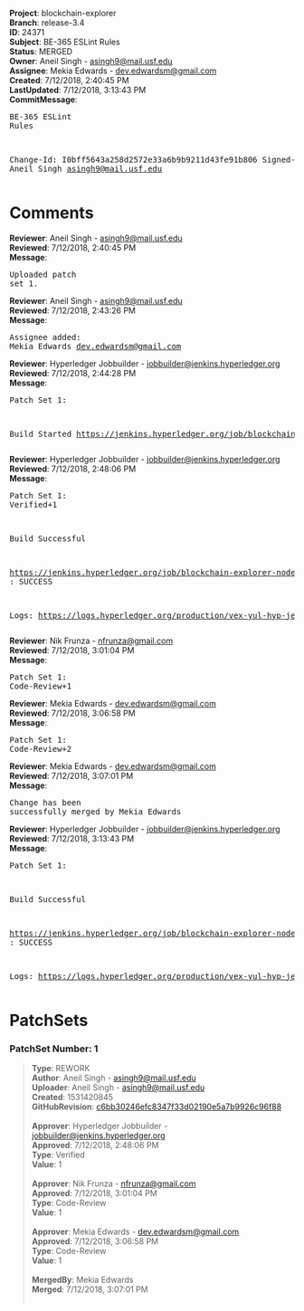 <strong>Project</strong>: blockchain-explorer</br><strong>Branch</strong>: release-3.4<br><strong>ID</strong>: 24371<br><strong>Subject</strong>: BE-365 ESLint Rules<br><strong>Status</strong>: MERGED<br><strong>Owner</strong>: Aneil Singh - asingh9@mail.usf.edu<br><strong>Assignee</strong>: Mekia Edwards - dev.edwardsm@gmail.com<br><strong>Created</strong>: 7/12/2018, 2:40:45 PM<br><strong>LastUpdated</strong>: 7/12/2018, 3:13:43 PM<br><strong>CommitMessage</strong>:<br><pre>BE-365 ESLint Rules

Change-Id: I0bff5643a258d2572e33a6b9b9211d43fe91b806
Signed-off-by: Aneil Singh <asingh9@mail.usf.edu>
</pre><h1>Comments</h1><strong>Reviewer</strong>: Aneil Singh - asingh9@mail.usf.edu<br><strong>Reviewed</strong>: 7/12/2018, 2:40:45 PM<br><strong>Message</strong>: <pre>Uploaded patch set 1.</pre><strong>Reviewer</strong>: Aneil Singh - asingh9@mail.usf.edu<br><strong>Reviewed</strong>: 7/12/2018, 2:43:26 PM<br><strong>Message</strong>: <pre>Assignee added: Mekia Edwards <dev.edwardsm@gmail.com></pre><strong>Reviewer</strong>: Hyperledger Jobbuilder - jobbuilder@jenkins.hyperledger.org<br><strong>Reviewed</strong>: 7/12/2018, 2:44:28 PM<br><strong>Message</strong>: <pre>Patch Set 1:

Build Started https://jenkins.hyperledger.org/job/blockchain-explorer-node6-verify-x86_64/298/</pre><strong>Reviewer</strong>: Hyperledger Jobbuilder - jobbuilder@jenkins.hyperledger.org<br><strong>Reviewed</strong>: 7/12/2018, 2:48:06 PM<br><strong>Message</strong>: <pre>Patch Set 1: Verified+1

Build Successful 

https://jenkins.hyperledger.org/job/blockchain-explorer-node6-verify-x86_64/298/ : SUCCESS

Logs: https://logs.hyperledger.org/production/vex-yul-hyp-jenkins-3/blockchain-explorer-node6-verify-x86_64/298</pre><strong>Reviewer</strong>: Nik Frunza - nfrunza@gmail.com<br><strong>Reviewed</strong>: 7/12/2018, 3:01:04 PM<br><strong>Message</strong>: <pre>Patch Set 1: Code-Review+1</pre><strong>Reviewer</strong>: Mekia Edwards - dev.edwardsm@gmail.com<br><strong>Reviewed</strong>: 7/12/2018, 3:06:58 PM<br><strong>Message</strong>: <pre>Patch Set 1: Code-Review+2</pre><strong>Reviewer</strong>: Mekia Edwards - dev.edwardsm@gmail.com<br><strong>Reviewed</strong>: 7/12/2018, 3:07:01 PM<br><strong>Message</strong>: <pre>Change has been successfully merged by Mekia Edwards</pre><strong>Reviewer</strong>: Hyperledger Jobbuilder - jobbuilder@jenkins.hyperledger.org<br><strong>Reviewed</strong>: 7/12/2018, 3:13:43 PM<br><strong>Message</strong>: <pre>Patch Set 1:

Build Successful 

https://jenkins.hyperledger.org/job/blockchain-explorer-node6-merge-x86_64/163/ : SUCCESS

Logs: https://logs.hyperledger.org/production/vex-yul-hyp-jenkins-3/blockchain-explorer-node6-merge-x86_64/163</pre><h1>PatchSets</h1><h3>PatchSet Number: 1</h3><blockquote><strong>Type</strong>: REWORK<br><strong>Author</strong>: Aneil Singh - asingh9@mail.usf.edu<br><strong>Uploader</strong>: Aneil Singh - asingh9@mail.usf.edu<br><strong>Created</strong>: 1531420845<br><strong>GitHubRevision</strong>: [c6bb30246efc8347f33d02190e5a7b9926c96f88](https://github.com/hyperledger/blockchain-explorer/commit/c6bb30246efc8347f33d02190e5a7b9926c96f88)<br><br><strong>Approver</strong>: Hyperledger Jobbuilder - jobbuilder@jenkins.hyperledger.org<br><strong>Approved</strong>: 7/12/2018, 2:48:06 PM<br><strong>Type</strong>: Verified<br><strong>Value</strong>: 1<br><br><strong>Approver</strong>: Nik Frunza - nfrunza@gmail.com<br><strong>Approved</strong>: 7/12/2018, 3:01:04 PM<br><strong>Type</strong>: Code-Review<br><strong>Value</strong>: 1<br><br><strong>Approver</strong>: Mekia Edwards - dev.edwardsm@gmail.com<br><strong>Approved</strong>: 7/12/2018, 3:06:58 PM<br><strong>Type</strong>: Code-Review<br><strong>Value</strong>: 1<br><br><strong>MergedBy</strong>: Mekia Edwards<br><strong>Merged</strong>: 7/12/2018, 3:07:01 PM<br><br></blockquote>